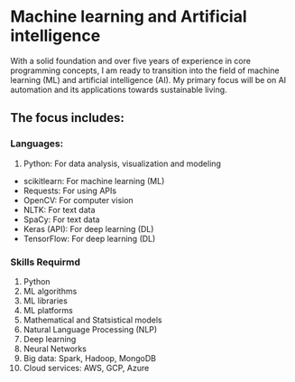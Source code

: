 # Machine learning and Artificial intelligence

With a solid foundation and over five years of experience in core programming concepts, I am ready to transition into the field of machine learning (ML) and artificial intelligence (AI). My primary focus will be on AI automation and its applications towards sustainable living.

## The focus includes:

### Languages:
1. Python: For data analysis, visualization and modeling 
  - scikitlearn: For machine learning (ML)
  - Requests: For using APIs
  - OpenCV: For computer vision
  - NLTK: For text data
  - SpaCy: For text data
  - Keras (API): For deep learning (DL)
  - TensorFlow: For deep learning (DL)

### Skills Requirmd
1. Python
2. ML algorithms
3. ML libraries
4. ML platforms
5. Mathematical and Statsistical models
6. Natural Language Processing (NLP)
7. Deep learning
8. Neural Networks
9. Big data: Spark, Hadoop, MongoDB
10. Cloud services: AWS, GCP, Azure
